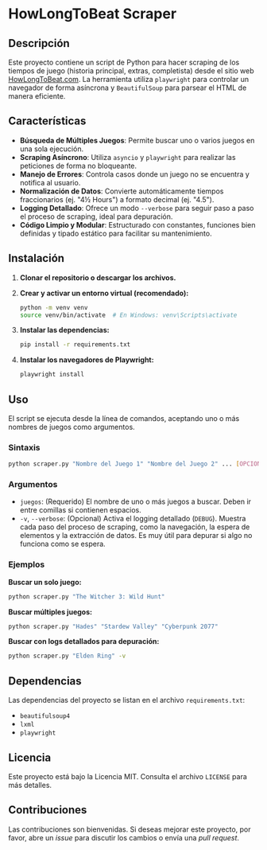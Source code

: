 # HowLongToBeat Scraper

## Descripción

Este proyecto contiene un script de Python para hacer scraping de los tiempos de juego (historia principal, extras, completista) desde el sitio web [HowLongToBeat.com](https://howlongtobeat.com). La herramienta utiliza `playwright` para controlar un navegador de forma asíncrona y `BeautifulSoup` para parsear el HTML de manera eficiente.

## Características

- **Búsqueda de Múltiples Juegos**: Permite buscar uno o varios juegos en una sola ejecución.
- **Scraping Asíncrono**: Utiliza `asyncio` y `playwright` para realizar las peticiones de forma no bloqueante.
- **Manejo de Errores**: Controla casos donde un juego no se encuentra y notifica al usuario.
- **Normalización de Datos**: Convierte automáticamente tiempos fraccionarios (ej. "4½ Hours") a formato decimal (ej. "4.5").
- **Logging Detallado**: Ofrece un modo `--verbose` para seguir paso a paso el proceso de scraping, ideal para depuración.
- **Código Limpio y Modular**: Estructurado con constantes, funciones bien definidas y tipado estático para facilitar su mantenimiento.

## Instalación

1.  **Clonar el repositorio o descargar los archivos.**

2.  **Crear y activar un entorno virtual (recomendado):**
    ```bash
    python -m venv venv
    source venv/bin/activate  # En Windows: venv\Scripts\activate
    ```

3.  **Instalar las dependencias:**
    ```bash
    pip install -r requirements.txt
    ```

4.  **Instalar los navegadores de Playwright:**
    ```bash
    playwright install
    ```

## Uso

El script se ejecuta desde la línea de comandos, aceptando uno o más nombres de juegos como argumentos.

### Sintaxis

```bash
python scraper.py "Nombre del Juego 1" "Nombre del Juego 2" ... [OPCIONES]
```

### Argumentos

*   `juegos`: (Requerido) El nombre de uno o más juegos a buscar. Deben ir entre comillas si contienen espacios.
*   `-v`, `--verbose`: (Opcional) Activa el logging detallado (`DEBUG`). Muestra cada paso del proceso de scraping, como la navegación, la espera de elementos y la extracción de datos. Es muy útil para depurar si algo no funciona como se espera.

### Ejemplos

**Buscar un solo juego:**
```bash
python scraper.py "The Witcher 3: Wild Hunt"
```

**Buscar múltiples juegos:**
```bash
python scraper.py "Hades" "Stardew Valley" "Cyberpunk 2077"
```

**Buscar con logs detallados para depuración:**
```bash
python scraper.py "Elden Ring" -v
```

## Dependencias

Las dependencias del proyecto se listan en el archivo `requirements.txt`:

*   `beautifulsoup4`
*   `lxml`
*   `playwright`

## Licencia

Este proyecto está bajo la Licencia MIT. Consulta el archivo `LICENSE` para más detalles.

## Contribuciones

Las contribuciones son bienvenidas. Si deseas mejorar este proyecto, por favor, abre un *issue* para discutir los cambios o envía una *pull request*.